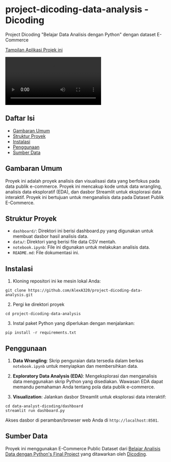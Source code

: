 # project-dicoding-data-analysis - Dicoding
Project Dicoding "Belajar Data Analisis dengan Python"  dengan dataset E-Commerce

[Tampilan Aplikasi Projek ini ](https://project-dicoding-data-analysis-abdul-aziz.streamlit.app/)

![Project Dicoding "Belajar Data Analisis dengan Python"](thumbnail.mp4)

## Daftar Isi
- [Gambaran Umum](#Gambaran-Umum)
- [Struktur Proyek](#Struktur-Proyek)
- [Instalasi](#Instalasi)
- [Penggunaan](#Penggunaan)
- [Sumber Data](#Sumber-Data)

##  Gambaran Umum
Proyek ini adalah proyek analisis dan visualisasi data yang berfokus pada data publik e-commerce. Proyek ini mencakup kode untuk data wrangling, analisis data eksploratif (EDA), dan dasbor Streamlit untuk eksplorasi data interaktif. Proyek ini bertujuan untuk menganalisis data pada Dataset Publik E-Commerce.

## Struktur Proyek
- `dashboard/`:  Direktori ini berisi dashboard.py yang digunakan untuk membuat dasbor hasil analisis data.
- `data/`: Direktori yang berisi file data CSV mentah.
- `notebook.ipynb`:  File ini digunakan untuk melakukan analisis data.
- `README.md`:  File dokumentasi ini.

## Instalasi
1.  Kloning repositori ini ke mesin lokal Anda:
```
git clone https://github.com/AlexA320/project-dicoding-data-analysis.git
```
2. Pergi ke direktori proyek
```
cd project-dicoding-data-analysis
```
3. Instal paket Python yang diperlukan dengan menjalankan:
```
pip install -r requirements.txt
```

## Penggunaan
1. **Data Wrangling**:  Skrip penguraian data tersedia dalam berkas `notebook.ipynb` untuk menyiapkan dan membersihkan data.

2. **Exploratory Data Analysis (EDA)**: Mengeksplorasi dan menganalisis data menggunakan skrip Python yang disediakan. Wawasan EDA dapat memandu pemahaman Anda tentang pola data publik e-commerce.

3. **Visualization**: Jalankan dasbor Streamlit untuk eksplorasi data interaktif:

```
cd data-analyst-dicoding/dashboard
streamlit run dashboard.py
```
Akses dasbor di peramban/browser web Anda di `http://localhost:8501`.

## Sumber Data
Proyek ini menggunakan E-Commerce Public Dataset dari [Belajar Analisis Data dengan Python's Final Project](https://drive.google.com/file/d/1MsAjPM7oKtVfJL_wRp1qmCajtSG1mdcK/view) yang ditawarkan oleh [Dicoding](https://www.dicoding.com/).
